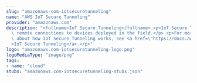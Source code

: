 ```yaml
---
slug: "amazonaws-com-iotsecuretunneling"
name: "AWS IoT Secure Tunneling"
provider: "amazonaws.com"
description: "<fullname>IoT Secure Tunneling</fullname> <p>IoT Secure Tunneling creates\
  \ remote connections to devices deployed in the field.</p> <p>For more information\
  \ about how IoT Secure Tunneling works, see <a href=\"https://docs.aws.amazon.com/iot/latest/developerguide/secure-tunneling.html\"\
  >IoT Secure Tunneling</a>.</p>"
logo: "amazonaws.com-iotsecuretunneling-logo.png"
logoMediaType: "image/png"
tags:
- name: "cloud"
stubs: "amazonaws.com-iotsecuretunneling-stubs.json"
---
```


